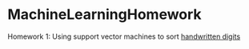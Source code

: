 # MachineLearningHomework

Homework 1: Using support vector machines to sort [handwritten digits](http://yann.lecun.com/exdb/mnist/)
